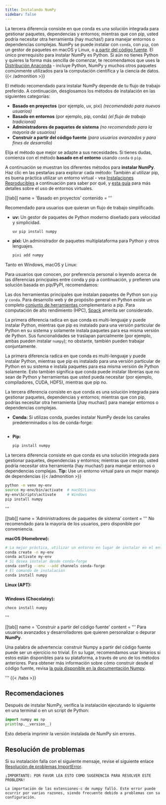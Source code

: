 ```yaml
---
title: Instalando NumPy
sidebar: false
---
```


La tercera diferencia consiste en que conda es una solución integrada para gestionar paquetes, dependencias y entornos; mientras que con pip, usted podría necesitar otra herramienta (hay muchas!) para manejar entornos o dependencias complejas.
NumPy se puede instalar con `conda`, con `pip`, con un gestor de paquetes en macOS y Linux, o [a partir del código fuente](https://numpy.org/devdocs/building). El único prerrequisito para instalar NumPy es Python. Si aún no tienes Python y quieres la forma más sencilla de comenzar, te recomendamos que uses la [Distribución Anaconda](https://www.anaconda.com/download) - incluye Python, NumPy y muchos otros paquetes comúnmente utilizados para la computación científica y la ciencia de datos.
{{< /admonition >}}

El método recomendado para instalar NumPy depende de tu flujo de trabajo preferido. A continuación, desglosamos los métodos de instalación en las siguientes categorías:

- **Basado en proyectos** (por ejemplo, uv, pixi) *(recomendado para nuevos usuarios)*
- **Basado en entornos** (por ejemplo, pip, conda) *(el flujo de trabajo tradicional)*
- **Administradores de paquetes de sistema** *(no recomendado para la mayoría de usuarios)*
- **Construir a partir del código fuente** *(para usuarios avanzados y para fines de desarrollo)*

Elija el método que mejor se adapte a sus necesidades. Si tienes dudas, comienza con el método **basado en el entorno** usando `conda` o `pip`.

A continuación se muestran los diferentes métodos para **instalar NumPy**. Haz clic en las pestañas para explorar cada método:
También al utilizar pip, es buena práctica utilizar un entorno virtual - vea  [Instalaciones Reproducibles](#reproducible-installs) a continuación para saber por qué, y [esta guía](https://dev.to/bowmanjd/python-tools-for-managing-virtual-environments-3bko#howto) para más detalles sobre el uso de entornos virtuales.

[[tab]] name = 'Basado en proyectos' contenido = '''

Recomendado para usuarios que quieran un flujo de trabajo simplificado.

- **uv:** Un gestor de paquetes de Python moderno diseñado para velocidad y simplicidad.
  ```bash
  uv pip install numpy
  ```

- **pixi:** Un administrador de paquetes multiplataforma para Python y otros lenguajes.
  ```bash
  pixi add numpy
  ```

Tanto en Windows, macOS y Linux:

Para usuarios que conocen, por preferencia personal o leyendo acerca de las diferencias principales entre conda y pip a continuación, y prefieren una solución basada en pip/PyPI, recomendamos:

Las dos herramientas principales que instalan paquetes de Python son `pip` y `conda`. Para desarrollo web y de propósito general en Python existe un completo [conjunto de herramientas ](https://packaging.python.org/guides/tool-recommendations/)complementario a pip. Para computación de alto rendimiento (HPC), [Spack](https://github.com/spack/spack) amerita ser considerado.

La primera diferencia radica en que conda es multi-lenguaje y puede instalar Python, mientras que pip es instalado para una versión particular de Python en su sistema y solamente instala paquetes para esa misma versión de Python. Sus funcionalidades se traslapan parcialmente (por ejemplo, ambas pueden instalar `numpy`); no obstante, también pueden trabajar conjuntamente.

La primera diferencia radica en que conda es multi-lenguaje y puede instalar Python, mientras que pip es instalado para una versión particular de Python en su sistema e instala paquetes para esa misma versión de Python solamente. Esto también significa que conda puede instalar librerías que no sean de Python y herramientas que usted pueda necesitar (por ejemplo, compiladores, CUDA, HDF5), mientras que pip no.

La tercera diferencia consiste en que conda es una solución integrada para gestionar paquetes, dependencias y entornos; mientras que con pip, podrías necesitar otra herramienta (¡hay muchas!) para manejar entornos o dependencias complejas.

- **Conda:** Si utilizas conda, puedes instalar NumPy desde los canales predeterminados o los de conda-forge:
  ```bash
  
  ```
- **Pip:**
  ```bash
  pip install numpy
  ```
La tercera diferencia consiste en que conda es una solución integrada para gestionar paquetes, dependencias y entornos; mientras que con pip, usted podría necesitar otra herramienta (hay muchas!) para manejar entornos o dependencias complejas.
**Tip:** Use un entorno virtual para un mejor manejo de dependencias
{{< /admonition >}}

  ```bash
  python -m venv my-env
  source my-env/bin/activate  # macOS/Linux
  my-env\Scripts\activate     # Windows
  pip install numpy
  ```
'''

[[tab]] name = 'Administradores de paquetes de sistema' content = ''' No recomendado para la mayoría de los usuarios, pero disponible por conveniencia.

**macOS (Homebrew):**
```bash
# La mejor práctica, utilizar un entorno en lugar de instalar en el entorno base
conda create -n my-env
conda activate my-env
# Si desea instalar desde conda-forge
conda config --env --add channels conda-forge
# El comando de instalación
conda install numpy
```
**Linux (APT):**
```bash

```
**Windows (Chocolatey):**
```bash
choco install numpy
```

'''

[[tab]] name = 'Construir a partir del código fuente' content = ''' Para usuarios avanzados y desarrolladores que quieren personalizar o depurar **NumPy**.

Una palabra de advertencia: construir Numpy a partir del código fuente puede ser un ejercicio no trivial. En su lugar, recomendamos usar binarios si estos están disponibles para su plataforma, a través de uno de los métodos anteriores. Para obtener más información sobre cómo construir desde el código fuente, revisa [la guía disponible en la documentación Numpy](https://numpy.org/devdocs/building/).

'''
{{< /tabs >}}

## Recomendaciones

Después de instalar NumPy, verifica la instalación ejecutando lo siguiente en una terminal o en un script de Python:
```python
import numpy as np
print(np.__version__)
```

Esto debería imprimir la versión instalada de NumPy sin errores.

## Resolución de problemas

Si su instalación falla con el siguiente mensaje, revise el siguiente enlace [Resolución de problemas ImportError](https://numpy.org/doc/stable/user/troubleshooting-importerror.html).

```
¡IMPORTANTE: POR FAVOR LEA ESTO COMO SUGERENCIA PARA RESOLVER ESTE PROBLEMA!

La importación de las extensiones-c de numpy falló. Este error puede ocurrir por varias razones, siendo frecuente debido a problemas con su configuración.
```

